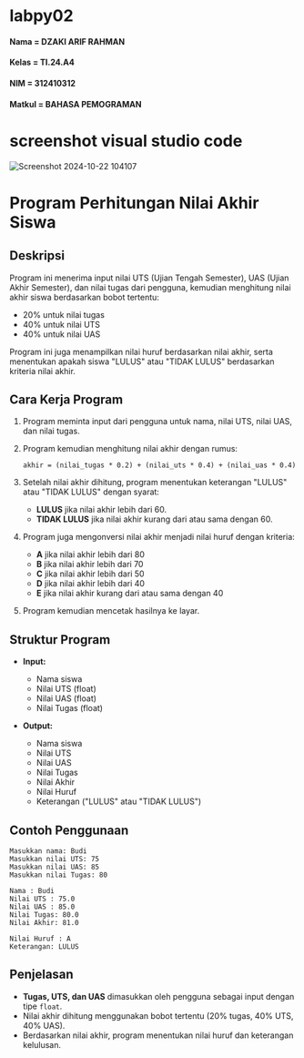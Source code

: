 # labpy02

#### Nama   = DZAKI ARIF RAHMAN  
#### Kelas  = TI.24.A4  
#### NIM    = 312410312  
#### Matkul = BAHASA PEMOGRAMAN

# screenshot visual studio code

![Screenshot 2024-10-22 104107](https://github.com/user-attachments/assets/0a2f2536-b124-497b-9627-2b8759364776)

# Program Perhitungan Nilai Akhir Siswa

## Deskripsi
Program ini menerima input nilai UTS (Ujian Tengah Semester), UAS (Ujian Akhir Semester), dan nilai tugas dari pengguna, 
kemudian menghitung nilai akhir siswa berdasarkan bobot tertentu:
- 20% untuk nilai tugas
- 40% untuk nilai UTS
- 40% untuk nilai UAS

Program ini juga menampilkan nilai huruf berdasarkan nilai akhir, serta menentukan apakah siswa "LULUS" atau "TIDAK LULUS" 
berdasarkan kriteria nilai akhir.

## Cara Kerja Program
1. Program meminta input dari pengguna untuk nama, nilai UTS, nilai UAS, dan nilai tugas.
2. Program kemudian menghitung nilai akhir dengan rumus:
   ```
   akhir = (nilai_tugas * 0.2) + (nilai_uts * 0.4) + (nilai_uas * 0.4)
   ```
3. Setelah nilai akhir dihitung, program menentukan keterangan "LULUS" atau "TIDAK LULUS" dengan syarat:
   - **LULUS** jika nilai akhir lebih dari 60.
   - **TIDAK LULUS** jika nilai akhir kurang dari atau sama dengan 60.
   
4. Program juga mengonversi nilai akhir menjadi nilai huruf dengan kriteria:
   - **A** jika nilai akhir lebih dari 80
   - **B** jika nilai akhir lebih dari 70
   - **C** jika nilai akhir lebih dari 50
   - **D** jika nilai akhir lebih dari 40
   - **E** jika nilai akhir kurang dari atau sama dengan 40

5. Program kemudian mencetak hasilnya ke layar.

## Struktur Program
- **Input:**
  - Nama siswa
  - Nilai UTS (float)
  - Nilai UAS (float)
  - Nilai Tugas (float)
  
- **Output:**
  - Nama siswa
  - Nilai UTS
  - Nilai UAS
  - Nilai Tugas
  - Nilai Akhir
  - Nilai Huruf
  - Keterangan ("LULUS" atau "TIDAK LULUS")

## Contoh Penggunaan
```
Masukkan nama: Budi
Masukkan nilai UTS: 75
Masukkan nilai UAS: 85
Masukkan nilai Tugas: 80

Nama : Budi
Nilai UTS : 75.0
Nilai UAS : 85.0
Nilai Tugas: 80.0
Nilai Akhir: 81.0

Nilai Huruf : A
Keterangan: LULUS
```

## Penjelasan
- **Tugas, UTS, dan UAS** dimasukkan oleh pengguna sebagai input dengan tipe `float`.
- Nilai akhir dihitung menggunakan bobot tertentu (20% tugas, 40% UTS, 40% UAS).
- Berdasarkan nilai akhir, program menentukan nilai huruf dan keterangan kelulusan.
